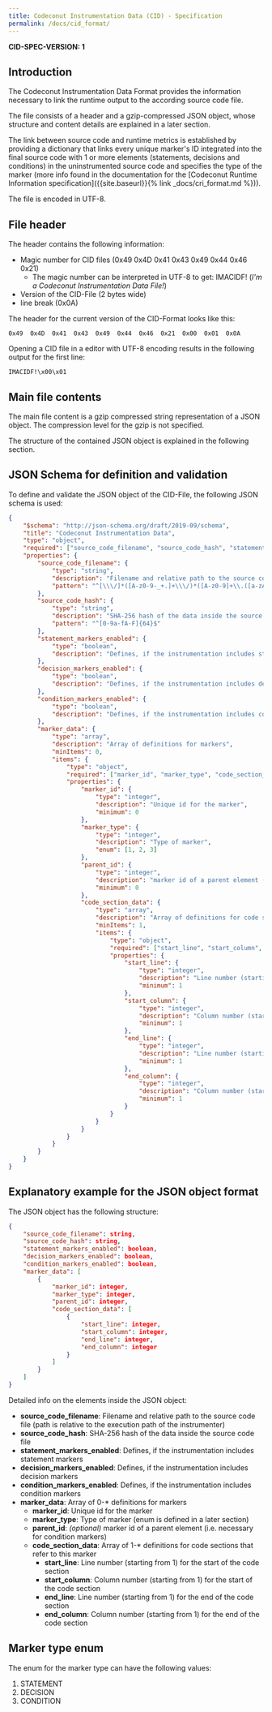 ```yaml
---
title: Codeconut Instrumentation Data (CID) - Specification
permalink: /docs/cid_format/
---
```


**CID-SPEC-VERSION: 1**


## Introduction

The Codeconut Instrumentation Data Format provides the information necessary to link the runtime output to the according source code file.

The file consists of a header and a gzip-compressed JSON object, whose structure and content details are explained in a later section.

The link between source code and runtime metrics is established by providing a dictionary that links every unique marker's ID integrated into the final source code with 1 or more elements (statements, decisions and conditions) in the uninstrumented source code and specifies the type of the marker (more info found in the documentation for the [Codeconut Runtime Information specification]({{site.baseurl}}{% link _docs/cri_format.md %})).

The file is encoded in UTF-8.

## File header

The header contains the following information:

- Magic number for CID files (0x49 0x4D 0x41 0x43 0x49 0x44 0x46 0x21)
  - The magic number can be interpreted in UTF-8 to get: IMACIDF! (*I'm a Codeconut Instrumentation Data File!*)
- Version of the CID-File (2 bytes wide)
- line break (0x0A)

The header for the current version of the CID-Format looks like this:

```
0x49  0x4D  0x41  0x43  0x49  0x44  0x46  0x21  0x00  0x01  0x0A 
```

Opening a CID file in a editor with UTF-8 encoding results in the following output for the first line:

```
IMACIDF!\x00\x01
```


## Main file contents

The main file content is a gzip compressed string representation of a JSON object. The compression level for the gzip is not specified.

The structure of the contained JSON object is explained in the following section.


## JSON Schema for definition and validation

To define and validate the JSON object of the CID-File, the following JSON schema is used:

```json
{
    "$schema": "http://json-schema.org/draft/2019-09/schema",
    "title": "Codeconut Instrumentation Data",
    "type": "object",
    "required": ["source_code_filename", "source_code_hash", "statement_markers_enabled", "decision_markers_enabled", "condition_markers_enabled", "marker_data"],
    "properties": {
        "source_code_filename": {
            "type": "string",
            "description": "Filename and relative path to the source code file (path is relative to the execution path of the instrumenter)",
            "pattern": "^[\\\/]*([A-z0-9-_+.]+\\\/)*([A-z0-9]+\\.([a-zA-Z+]+))$"
        },
        "source_code_hash": {
            "type": "string",
            "description": "SHA-256 hash of the data inside the source code file",
            "pattern": "^[0-9a-fA-F]{64}$"
        },
        "statement_markers_enabled": {
            "type": "boolean",
            "description": "Defines, if the instrumentation includes statement markers"
        },
        "decision_markers_enabled": {
            "type": "boolean",
            "description": "Defines, if the instrumentation includes decision markers"
        },
        "condition_markers_enabled": {
            "type": "boolean",
            "description": "Defines, if the instrumentation includes condition markers"
        },
        "marker_data": {
            "type": "array",
            "description": "Array of definitions for markers",
            "minItems": 0,
            "items": {
                "type": "object",
                "required": ["marker_id", "marker_type", "code_section_data"],
                "properties": {
                    "marker_id": {
                        "type": "integer",
                        "description": "Unique id for the marker",
                        "minimum": 0
                    },
                    "marker_type": {
                        "type": "integer",
                        "description": "Type of marker",
                        "enum": [1, 2, 3]
                    },
                    "parent_id": {
                        "type": "integer",
                        "description": "marker id of a parent element (i.e. necessary for condition markers)",
                        "minimum": 0
                    },
                    "code_section_data": {
                        "type": "array",
                        "description": "Array of definitions for code sections that refer to the marker",
                        "minItems": 1,
                        "items": {
                            "type": "object",
                            "required": ["start_line", "start_column", "end_line", "end_column"],
                            "properties": {
                                "start_line": {
                                    "type": "integer",
                                    "description": "Line number (starting from 1) for the start of the code section",
                                    "minimum": 1
                                },
                                "start_column": {
                                    "type": "integer",
                                    "description": "Column number (starting from 1) for the start of the code section",
                                    "minimum": 1
                                },
                                "end_line": {
                                    "type": "integer",
                                    "description": "Line number (starting from 1) for the end of the code section",
                                    "minimum": 1
                                },
                                "end_column": {
                                    "type": "integer",
                                    "description": "Column number (starting from 1) for the end of the code section",
                                    "minimum": 1
                                }
                            }
                        }
                    }
                }
            }
        }
    }
}
```


## Explanatory example for the JSON object format

The JSON object has the following structure:

```json
{
    "source_code_filename": string,
    "source_code_hash": string,
    "statement_markers_enabled": boolean,
    "decision_markers_enabled": boolean,
    "condition_markers_enabled": boolean,
    "marker_data": [
        {
            "marker_id": integer,
            "marker_type": integer,
            "parent_id": integer,
            "code_section_data": [
                {
                    "start_line": integer,
                    "start_column": integer,
                    "end_line": integer,
                    "end_column": integer
                }
            ]
        }
    ]
}
```

Detailed info on the elements inside the JSON object:

- **source_code_filename**: Filename and relative path to the source code file (path is relative to the execution path of the instrumenter)
- **source_code_hash**: SHA-256 hash of the data inside the source code file
- **statement_markers_enabled**: Defines, if the instrumentation includes statement markers
- **decision_markers_enabled**: Defines, if the instrumentation includes decision markers
- **condition_markers_enabled**: Defines, if the instrumentation includes condition markers
- **marker_data**: Array of 0-* definitions for markers
  - **marker_id**: Unique id for the marker
  - **marker_type**: Type of marker (enum is defined in a later section)
  - **parent_id**: *(optional)* marker id of a parent element (i.e. necessary for condition markers)
  - **code_section_data**: Array of 1-* definitions for code sections that refer to this marker
    - **start_line**: Line number (starting from 1) for the start of the code section
    - **start_column**: Column number (starting from 1) for the start of the code section
    - **end_line**: Line number (starting from 1) for the end of the code section
    - **end_column**: Column number (starting from 1) for the end of the code section


## Marker type enum

The enum for the marker type can have the following values:

1. STATEMENT
2. DECISION
3. CONDITION